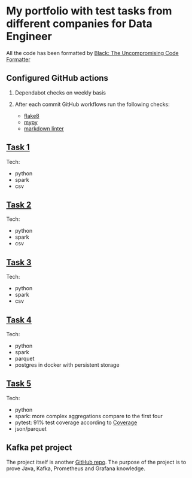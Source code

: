 # My portfolio with test tasks from different companies for Data Engineer

All the code has been formatted by [Black: The Uncompromising Code Formatter](https://github.com/psf/black)

## Configured GitHub actions

1. Dependabot checks on weekly basis
1. After each commit GitHub workflows run the following checks:

    - [flake8](https://flake8.pycqa.org/en/latest/)
    - [mypy](https://mypy.readthedocs.io/en/stable/)
    - [markdown linter](https://github.com/markdownlint/markdownlint)

## [Task 1](task1)

Tech:

- python
- spark
- csv

## [Task 2](task2)

Tech:

- python
- spark
- csv

## [Task 3](task3)

Tech:

- python
- spark
- csv

## [Task 4](task4)

Tech:

- python
- spark
- parquet
- postgres in docker with persistent storage

## [Task 5](task5)

Tech:

- python
- spark: more complex aggregations compare to the first four
- pytest: 91% test coverage according to [Coverage](https://coverage.readthedocs.io/en/6.4.1/)
- json/parquet

## Kafka pet project

The project itself is another [GitHub repo](https://github.com/iamtodor/kafka-twitter-project). The purpose of the project is to prove Java, Kafka, Prometheus and Grafana knowledge.